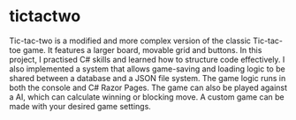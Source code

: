 # tictactwo
Tic-tac-two is a modified and more complex version of the classic Tic-tac-toe game. It features a larger board, movable grid and buttons. 
In this project, I practised C# skills and learned how to structure code effectively. 
I also implemented a system that allows game-saving and loading logic to be shared between a database and a JSON file system. The game logic runs in both the console and C# Razor Pages. 
 The game can also be played against a AI, which can calculate winning or blocking move. A custom game can be made with your desired game settings.

